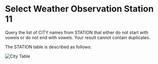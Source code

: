 # Select Weather Observation Station 11
Query the list of CITY names from STATION that either do not start with vowels or do not end with vowels. Your result cannot contain duplicates.

The STATION table is described as follows:

![City Table](https://s3.amazonaws.com/hr-challenge-images/9336/1449345840-5f0a551030-Station.jpg)
